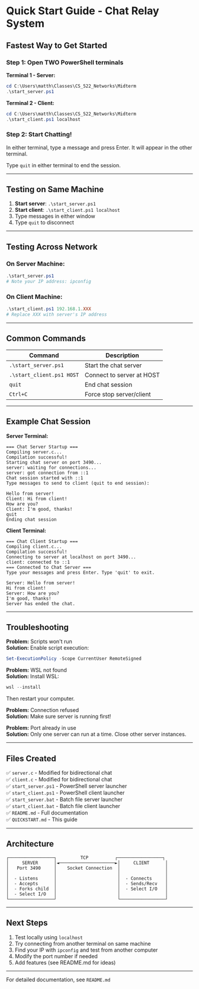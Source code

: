 # Quick Start Guide - Chat Relay System

## Fastest Way to Get Started

### Step 1: Open TWO PowerShell terminals

**Terminal 1 - Server:**
```powershell
cd C:\Users\matth\Classes\CS_522_Networks\Midterm
.\start_server.ps1
```

**Terminal 2 - Client:**
```powershell
cd C:\Users\matth\Classes\CS_522_Networks\Midterm
.\start_client.ps1 localhost
```

### Step 2: Start Chatting!

In either terminal, type a message and press Enter. It will appear in the other terminal.

Type `quit` in either terminal to end the session.

---

## Testing on Same Machine

1. **Start server**: `.\start_server.ps1`
2. **Start client**: `.\start_client.ps1 localhost`
3. Type messages in either window
4. Type `quit` to disconnect

---

## Testing Across Network

### On Server Machine:
```powershell
.\start_server.ps1
# Note your IP address: ipconfig
```

### On Client Machine:
```powershell
.\start_client.ps1 192.168.1.XXX
# Replace XXX with server's IP address
```

---

## Common Commands

| Command | Description |
|---------|-------------|
| `.\start_server.ps1` | Start the chat server |
| `.\start_client.ps1 HOST` | Connect to server at HOST |
| `quit` | End chat session |
| `Ctrl+C` | Force stop server/client |

---

## Example Chat Session

**Server Terminal:**
```
=== Chat Server Startup ===
Compiling server.c...
Compilation successful!
Starting chat server on port 3490...
server: waiting for connections...
server: got connection from ::1
Chat session started with ::1
Type messages to send to client (quit to end session):

Hello from server!
Client: Hi from client!
How are you?
Client: I'm good, thanks!
quit
Ending chat session
```

**Client Terminal:**
```
=== Chat Client Startup ===
Compiling client.c...
Compilation successful!
Connecting to server at localhost on port 3490...
client: connected to ::1
=== Connected to Chat Server ===
Type your messages and press Enter. Type 'quit' to exit.

Server: Hello from server!
Hi from client!
Server: How are you?
I'm good, thanks!
Server has ended the chat.
```

---

## Troubleshooting

**Problem:** Scripts won't run  
**Solution:** Enable script execution:
```powershell
Set-ExecutionPolicy -Scope CurrentUser RemoteSigned
```

**Problem:** WSL not found  
**Solution:** Install WSL:
```powershell
wsl --install
```
Then restart your computer.

**Problem:** Connection refused  
**Solution:** Make sure server is running first!

**Problem:** Port already in use  
**Solution:** Only one server can run at a time. Close other server instances.

---

## Files Created

✅ `server.c` - Modified for bidirectional chat  
✅ `client.c` - Modified for bidirectional chat  
✅ `start_server.ps1` - PowerShell server launcher  
✅ `start_client.ps1` - PowerShell client launcher  
✅ `start_server.bat` - Batch file server launcher  
✅ `start_client.bat` - Batch file client launcher  
✅ `README.md` - Full documentation  
✅ `QUICKSTART.md` - This guide  

---

## Architecture

```
┌─────────────────┐         TCP          ┌─────────────────┐
│     SERVER      │◄─────────────────────►│     CLIENT      │
│   Port 3490     │    Socket Connection  │                 │
│                 │                       │                 │
│  - Listens      │                       │  - Connects     │
│  - Accepts      │                       │  - Sends/Recv   │
│  - Forks child  │                       │  - Select I/O   │
│  - Select I/O   │                       │                 │
└─────────────────┘                       └─────────────────┘
```

---

## Next Steps

1. Test locally using `localhost`
2. Try connecting from another terminal on same machine
3. Find your IP with `ipconfig` and test from another computer
4. Modify the port number if needed
5. Add features (see README.md for ideas)

---

For detailed documentation, see `README.md`

